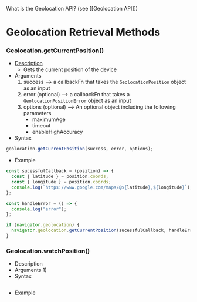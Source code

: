 What is the Geolocation API? (see [[Geolocation API]])
# Geolocation Retrieval Methods

### Geolocation.getCurrentPosition()
* [Description](https://developer.mozilla.org/en-US/docs/Web/API/Geolocation/getCurrentPosition)
	* Gets the current position of the device
* Arguments
	1) success --> a callbackFn that takes the `GeolocationPosition` object as an input
	2) error (optional) --> a callbackFn that takes a `GeolocationPositionError` object as an input	
	3) options (optional) --> An optional object including the following parameters
		* maximumAge
		* timeout
		* enableHighAccuracy
* Syntax
```js
geolocation.getCurrentPosition(success, error, options);
```
* Example
```js
const sucessfulCallback = (position) => {
  const { latitude } = position.coords;
  const { longitude } = position.coords;
  console.log(`https://www.google.com/maps/@${latitude},${longitude}`);
};

const handleError = () => {
  console.log("error");
};

if (navigator.geolocation) {
  navigator.geolocation.getCurrentPosition(sucessfulCallback, handleError);
}
```

### Geolocation.watchPosition()
* Description
* Arguments
	1) 
* Syntax
```js

```
* Example
```js

```